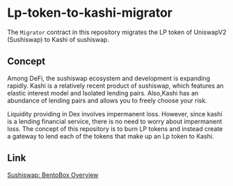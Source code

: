 # Lp-token-to-kashi-migrator
The `Migrator` contract in this repository migrates the LP token of UniswapV2 (Sushiswap) to Kashi of sushiswap.

## Concept
Among DeFi, the sushiswap ecosystem and development is expanding rapidly. Kashi is a relatively recent product of sushiswap, which features an elastic interest model and Isolated lending pairs. Also,Kashi has an abundance of lending pairs and allows you to freely choose your risk.

Liquidity providing  in Dex involves impermanent loss. However, since kashi is a lending financial service, there is no need to worry about impermanent loss. The concept of this repository is to burn LP tokens and instead create a gateway to lend each of the tokens that make up an Lp token to Kashi.

## Link
[Sushiswap: BentoBox Overview](https://dev.sushi.com/bentobox/bentobox-overview)